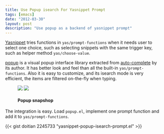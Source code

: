 ```yaml
---
title: Use Popup isearch For Yasnippet Prompt
tags: [emacs]
date: "2012-03-30"
layout: post
description: "Use popup as a backend of yasnippet prompt"
---
```


[Yasnippet][] tries functions in `yas/prompt-functions` when it needs user to
select one choice, such as selecting snippets with the same trigger key, such
as helper method `yas/choose-value`.

[popup][] is a visual popup interface library extracted from [auto-complete][]
by its author. It has better look and feel than all the built-in
`yas/prompt-functions`. Also it is easy to customize, and its isearch mode is
very efficient, the items are filtered on-the-fly when typing.

<!--more-->

<figure class="half">
  <img src="/images/201203/choises.png">
  <img src="/images/201203/filter_by_keyword.png">
  <figcaption>
    <h4>Popup snapshop</h4>
  </figcaption>
</figure>

The integration is easy. Load `popup.el`, implement one prompt function and
add it to `yas/prompt-functions`.

{{< gist doitian 2245733 "yasnippet-popup-isearch-prompt.el" >}}

[yasnippet]: http://capitaomorte.github.com/yasnippet/index.html
[popup]: https://github.com/m2ym/popup-el
[auto-complete]: https://github.com/m2ym/auto-complete
